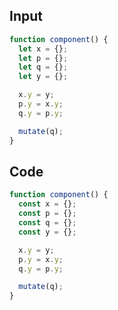 
## Input

```javascript
function component() {
  let x = {};
  let p = {};
  let q = {};
  let y = {};

  x.y = y;
  p.y = x.y;
  q.y = p.y;

  mutate(q);
}

```

## Code

```javascript
function component() {
  const x = {};
  const p = {};
  const q = {};
  const y = {};

  x.y = y;
  p.y = x.y;
  q.y = p.y;

  mutate(q);
}

```
      